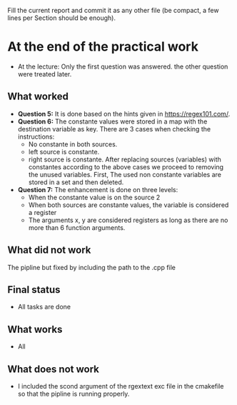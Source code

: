 Fill the current report and commit it as any other file (be compact, a few lines per Section should be enough).

# At the end of the practical work
* At the lecture: Only the first question was answered. the other question were treated later.

## What worked
* **Question 5:**
It is done based on the hints given in https://regex101.com/.
* **Question 6:**
The constante values were stored in a map with the destination variable as key. There are 3 cases when checking the instructions:
    * No constante in both sources.
    * left source is constante.
    * right source is constante.
After replacing sources (variables) with constantes according to the above cases we proceed to removing the unused variables. First, The used non constante variables are stored in a set and then deleted.
* **Question 7:**
The enhancement is done on three levels:
    * When the constante value is on the source 2 
    * When both sources are constante values, the variable is considered a register
    * The arguments x, y are considered registers as long as there are no more than 6 function arguments.

## What did not work
The pipline but fixed by including the path to the .cpp file


## Final status
* All tasks are done

## What works
* All

## What does not work
* I included the scond argument of the rgextext exc file in the cmakefile so that the pipline is running properly.

